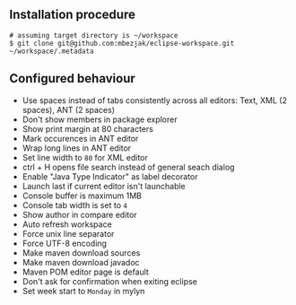 ## Installation procedure

    # assuming target directory is ~/workspace
    $ git clone git@github.com:mbezjak/eclipse-workspace.git ~/workspace/.metadata

## Configured behaviour

 * Use spaces instead of tabs consistently across all editors: Text, XML (2
   spaces), ANT (2 spaces)
 * Don't show members in package explorer
 * Show print margin at 80 characters
 * Mark occurences in ANT editor
 * Wrap long lines in ANT editor
 * Set line width to `80` for XML editor
 * ctrl + H opens file search instead of general seach dialog
 * Enable "Java Type Indicator" as label decorator
 * Launch last if current editor isn't launchable
 * Console buffer is maximum 1MB
 * Console tab width is set to `4`
 * Show author in compare editor
 * Auto refresh workspace
 * Force unix line separator
 * Force UTF-8 encoding
 * Make maven download sources
 * Make maven download javadoc
 * Maven POM editor page is default
 * Don't ask for confirmation when exiting eclipse
 * Set week start to `Monday` in mylyn
